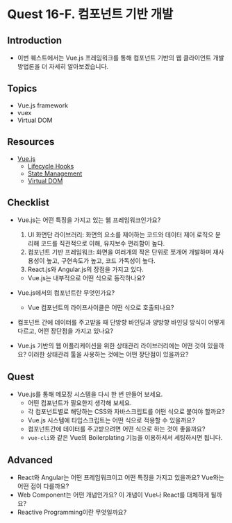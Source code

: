 # Quest 16-F. 컴포넌트 기반 개발

## Introduction

- 이번 퀘스트에서는 Vue.js 프레임워크를 통해 컴포넌트 기반의 웹 클라이언트 개발 방법론을 더 자세히 알아보겠습니다.

## Topics

- Vue.js framework
- vuex
- Virtual DOM

## Resources

- [Vue.js](https://vuejs.org)
  - [Lifecycle Hooks](https://v3.vuejs.org/guide/composition-api-lifecycle-hooks.html)
  - [State Management](https://v3.vuejs.org/guide/state-management.html)
  - [Virtual DOM](https://v3.vuejs.org/guide/optimizations.html#virtual-dom)

## Checklist

- Vue.js는 어떤 특징을 가지고 있는 웹 프레임워크인가요?

  1. UI 화면단 라이브러리: 화면의 요소를 제어하는 코드와 데이터 제어 로직으 분리해 코드를 직관적으로 이해, 유지보수 편리함이 높다.
  2. 컴포넌트 기반 프레임워크: 화면을 여러개의 작은 단위로 쪼개어 개발하며 재사용성이 높고, 구현속도가 높고, 코드 가독성이 높다.
  3. React.js와 Angular.js의 장점을 가지고 있다.

  - Vue.js는 내부적으로 어떤 식으로 동작하나요?

- Vue.js에서의 컴포넌트란 무엇인가요?
  - Vue 컴포넌트의 라이프사이클은 어떤 식으로 호출되나요?
- 컴포넌트 간에 데이터를 주고받을 때 단방향 바인딩과 양방향 바인딩 방식이 어떻게 다르고, 어떤 장단점을 가지고 있나요?
- Vue.js 기반의 웹 어플리케이션을 위한 상태관리 라이브러리에는 어떤 것이 있을까요? 이러한 상태관리 툴을 사용하는 것에는 어떤 장단점이 있을까요?

## Quest

- Vue.js를 통해 메모장 시스템을 다시 한 번 만들어 보세요.
  - 어떤 컴포넌트가 필요한지 생각해 보세요.
  - 각 컴포넌트별로 해당하는 CSS와 자바스크립트를 어떤 식으로 붙여야 할까요?
  - Vue.js 시스템에 타입스크립트는 어떤 식으로 적용할 수 있을까요?
  - 컴포넌트간에 데이터를 주고받으려면 어떤 식으로 하는 것이 좋을까요?
  - `vue-cli`와 같은 Vue의 Boilerplating 기능을 이용하셔서 세팅하시면 됩니다.

## Advanced

- React와 Angular는 어떤 프레임워크이고 어떤 특징을 가지고 있을까요? Vue와는 어떤 점이 다를까요?
- Web Component는 어떤 개념인가요? 이 개념이 Vue나 React를 대체하게 될까요?
- Reactive Programming이란 무엇일까요?
